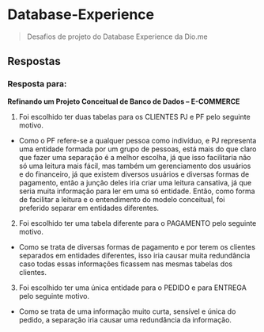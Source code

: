 # Database-Experience
> Desafios de projeto do Database Experience da Dio.me

## Respostas

### Resposta para:
__Refinando um Projeto Conceitual de Banco de Dados – E-COMMERCE__

1. Foi escolhido ter duas tabelas para os CLIENTES PJ e PF pelo seguinte motivo.
- Como o PF refere-se a qualquer pessoa como indivíduo, e PJ representa uma entidade formada por um grupo de pessoas, está 
mais do que claro que fazer uma separação é a melhor escolha, já que isso facilitaria não só uma leitura mais fácil, mas também 
um gerenciamento dos usuários e do financeiro, já que existem diversos usuários e diversas formas de pagamento, então a junção
deles iria criar uma leitura cansativa, já que seria muita informação para ler em uma só entidade.
Então, como forma de facilitar a leitura e o entendimento do modelo conceitual, foi preferido separar em entidades diferentes.


2. Foi escolhido ter uma tabela diferente para o PAGAMENTO pelo seguinte motivo.
- Como se trata de diversas formas de pagamento e por terem os clientes separados em entidades diferentes, isso iria causar muita
redundância caso todas essas informações ficassem nas mesmas tabelas dos clientes.


3. Foi escolhido ter uma única entidade para o PEDIDO e para ENTREGA pelo seguinte motivo.
- Como se trata de uma informação muito curta, sensível e única do pedido, a separação iria causar uma redundância da
informação.

